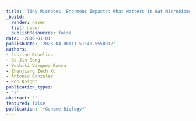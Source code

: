 ```yaml
---
title: 'Tiny Microbes, Enormous Impacts: What Matters in Gut Microbiome Studies?'
_build:
  render: never
  list: never
  publishResources: false
date: '2016-01-01'
publishDate: '2023-04-06T11:51:40.555801Z'
authors:
- Justine Debelius
- Se Jin Song
- Yoshiki Vazquez-Baeza
- Zhenjiang Zech Xu
- Antonio Gonzalez
- Rob Knight
publication_types:
- '2'
abstract: ''
featured: false
publication: '*Genome Biology*'
---
```



